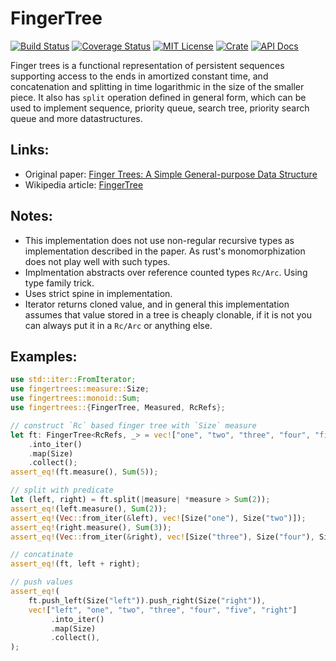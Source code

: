 # FingerTree
[![Build Status](https://travis-ci.org/aslpavel/fingertree-rs.svg?branch=master)](https://travis-ci.org/aslpavel/fingertree-rs)
[![Coverage Status](https://coveralls.io/repos/github/aslpavel/fingertree-rs/badge.svg?branch=master)](https://coveralls.io/github/aslpavel/fingertree-rs?branch=master)
[![MIT License](https://img.shields.io/badge/license-MIT-green.svg)](LICENSE)
[![Crate](https://img.shields.io/crates/v/fingertrees.svg)](https://crates.io/crates/fingertrees)
[![API Docs](https://docs.rs/fingertrees/badge.svg)](https://docs.rs/fingertrees)

Finger trees is a functional representation of persistent sequences
supporting access to the ends in amortized constant time, and concatenation
and splitting in time logarithmic in the size of the smaller piece. It also
has `split` operation defined in general
form, which can be used to implement sequence, priority queue, search tree,
priority search queue and more datastructures.

## Links:
 - Original paper: [Finger Trees: A Simple General-purpose Data Structure](http://www.staff.city.ac.uk/~ross/papers/FingerTree.html)
 - Wikipedia article: [FingerTree](https://en.wikipedia.org/wiki/Finger_tree)

## Notes:
 - This implementation does not use non-regular recursive types as implementation
   described in the paper. As rust's monomorphization does not play well with such types.
 - Implmentation abstracts over reference counted types `Rc/Arc`. Using type family trick.
 - Uses strict spine in implementation.
 - Iterator returns cloned value, and in general this implementation assumes that value
   stored in a tree is cheaply clonable, if it is not you can always put it in a `Rc/Arc` or
   anything else.

## Examples:
```rust
use std::iter::FromIterator;
use fingertrees::measure::Size;
use fingertrees::monoid::Sum;
use fingertrees::{FingerTree, Measured, RcRefs};

// construct `Rc` based finger tree with `Size` measure
let ft: FingerTree<RcRefs, _> = vec!["one", "two", "three", "four", "five"]
    .into_iter()
    .map(Size)
    .collect();
assert_eq!(ft.measure(), Sum(5));

// split with predicate
let (left, right) = ft.split(|measure| *measure > Sum(2));
assert_eq!(left.measure(), Sum(2));
assert_eq!(Vec::from_iter(&left), vec![Size("one"), Size("two")]);
assert_eq!(right.measure(), Sum(3));
assert_eq!(Vec::from_iter(&right), vec![Size("three"), Size("four"), Size("five")]);

// concatinate
assert_eq!(ft, left + right);

// push values
assert_eq!(
    ft.push_left(Size("left")).push_right(Size("right")),
    vec!["left", "one", "two", "three", "four", "five", "right"]
         .into_iter()
         .map(Size)
         .collect(),
);
```
